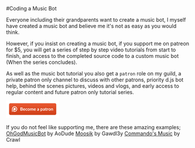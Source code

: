 #Coding a Music Bot

Everyone including their grandparents want to create a music bot, I myself have created a music bot and believe me it's not as easy as you would think.

However, if you insist on creating a music bot, if you support me on patreon for $5, you will get a series of step by step video tutorials from start to finish, and access to the completed source code to a custom music bot (When the series concludes).

As well as the music bot tutorial you also get a `patron` role on my guild, a private patron only channel to discuss with other patrons, priority d.js bot help, behind the scenes pictures, videos and vlogs, and early access to regular content and future patron only tutorial series.

[![Support me on Patreon](/assets/becomeAPatronBanner.png)](https://www.patreon.com/anidiotsguide)

If you do not feel like supporting me, there are these amazing examples;
[OhGodMusicBot](https://github.com/bdistin/OhGodMusicBot) by AoDude
[Moosik](https://github.com/Gawdl3y/discord-moosik) by Gawdl3y
[Commando's Music](https://github.com/iCrawl/Commando/tree/master/commands/music) by Crawl
